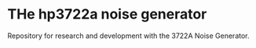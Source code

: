 # THe hp3722a noise generator

Repository for research and development with the 3722A Noise Generator.
